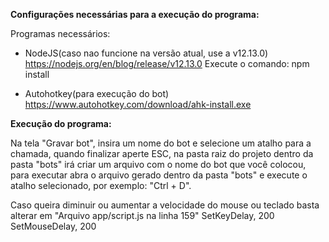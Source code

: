 <b> Configurações necessárias para a execução do programa: </b>

Programas necessários:

- NodeJS(caso nao funcione na versão atual, use a v12.13.0)
https://nodejs.org/en/blog/release/v12.13.0
Execute o comando: npm install

- Autohotkey(para execução do bot) 
https://www.autohotkey.com/download/ahk-install.exe

<b> Execução do programa: </b>

Na tela "Gravar bot", insira um nome do bot e selecione um atalho para a chamada, quando finalizar aperte ESC, na pasta raiz do projeto dentro da pasta "bots" irá criar um arquivo com o nome do bot que você colocou, para executar abra o arquivo gerado dentro da pasta "bots" e execute o atalho selecionado, por exemplo: "Ctrl + D".

Caso queira diminuir ou aumentar a velocidade do mouse ou teclado basta alterar em "Arquivo app/script.js na linha 159"
SetKeyDelay, 200
SetMouseDelay, 200

